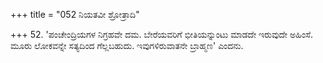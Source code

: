 +++
title = "052 ನಿಯತವೀ ಶ್ರೋತ್ರಾದಿ"

+++
52. 'ಪಂಚೇಂದ್ರಿಯಗಳ ನಿಗ್ರಹವೇ ದಮ. ಬೇರೆಯವರಿಗೆ ಭೀತಿಯನ್ನುಂಟು ಮಾಡದೇ ಇರುವುದೇ ಅಹಿಂಸೆ. ಮೂರು ಲೋಕವನ್ನೇ ಸತ್ಯದಿಂದ ಗೆಲ್ಲಬಹುದು. ಇವುಗಳಿರುವಾತನೇ ಬ್ರಾಹ್ಮಣ' ಎಂದನು.